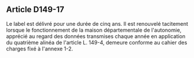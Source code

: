 ## Article D149-17

Le label est délivré pour une durée de cinq ans. Il est renouvelé tacitement lorsque le fonctionnement de
la maison départementale de l'autonomie, apprécié au regard des données transmises chaque année en
application du quatrième alinéa de l'article L. 149-4, demeure conforme au cahier des charges fixé à l'annexe
1-2.

